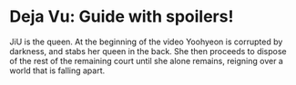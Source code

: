 # Deja Vu: Guide with spoilers!

JiU is the queen. At the beginning of the video Yoohyeon is corrupted by darkness,
and stabs her queen in the back.  She then proceeds to dispose of the rest of the
remaining court until she alone remains, reigning over a world that is falling apart.
